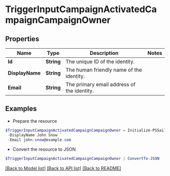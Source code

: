 # TriggerInputCampaignActivatedCampaignCampaignOwner
## Properties

Name | Type | Description | Notes
------------ | ------------- | ------------- | -------------
**Id** | **String** | The unique ID of the identity. | 
**DisplayName** | **String** | The human friendly name of the identity. | 
**Email** | **String** | The primary email address of the identity. | 

## Examples

- Prepare the resource
```powershell
$TriggerInputCampaignActivatedCampaignCampaignOwner = Initialize-PSSailpointBetaTriggerInputCampaignActivatedCampaignCampaignOwner  -Id 37f080867702c1910177031320c40n27 `
 -DisplayName John Snow `
 -Email john.snow@example.com
```

- Convert the resource to JSON
```powershell
$TriggerInputCampaignActivatedCampaignCampaignOwner | ConvertTo-JSON
```

[[Back to Model list]](../README.md#documentation-for-models) [[Back to API list]](../README.md#documentation-for-api-endpoints) [[Back to README]](../README.md)

